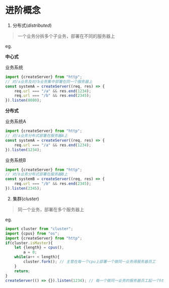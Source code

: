 # 进阶概念

1. 分布式(*distributed*)

> 一个业务分拆多个子业务，部署在不同的服务器上

eg.  

**中心式**

业务系统

```js
import {createServer} from "http";
// 对/a业务及对/b业务集中部署在同一个服务器上
const systemA = createServer((req, res) => {
	req.url === "/a" && res.end(1234);
	req.url === "/b" && res.end(2345);
}).listen(8080);
```

**分布式**  

业务系统A

```js
import {createServer} from "http";
// 对/a业务分布式部署在服务器A上
const systemA = createServer((req, res) => {
	req.url === "/a" && res.end(1234);
}).listen(1234);
```

业务系统B

```js
import {createServer} from "http";
// 对/b业务分布式部署在服务器B上
const systemB = createServer((req, res) => {
	req.url === "/b" && res.end(2345);
}).listen(2345);
```

2. 集群(*cluster*)

> 同一个业务，部署在多个服务器上

eg.  

```js
import cluster from "cluster";
import {cpus} from "os";
import {createServer} from "http";
if(cluster.isMaster){
	let {length} = cpus(),
		a = 0;
	while(a++ < length){
		cluster.fork(); // 主管在每一个cpu上部署一个做同一业务得服务器员工
	}
	return;
}
createServer(() => {}).listen(1234); // 每一个做同一业务的服务器员工起一个http服务
```